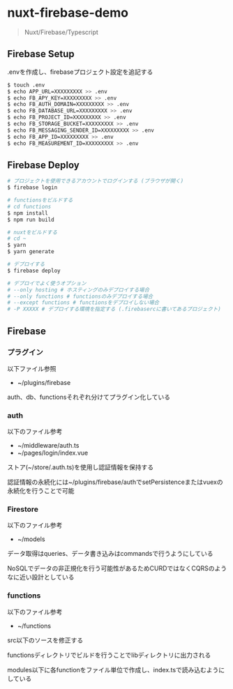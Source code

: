 # nuxt-firebase-demo

> Nuxt/Firebase/Typescript

## Firebase Setup
.envを作成し、firebaseプロジェクト設定を追記する

``` bash
$ touch .env
$ echo APP_URL=XXXXXXXXX >> .env
$ echo FB_APY_KEY=XXXXXXXXX >> .env
$ echo FB_AUTH_DOMAIN=XXXXXXXXX >> .env
$ echo FB_DATABASE_URL=XXXXXXXXX >> .env
$ echo FB_PROJECT_ID=XXXXXXXXX >> .env
$ echo FB_STORAGE_BUCKET=XXXXXXXXX >> .env
$ echo FB_MESSAGING_SENDER_ID=XXXXXXXXX >> .env
$ echo FB_APP_ID=XXXXXXXXX >> .env
$ echo FB_MEASUREMENT_ID=XXXXXXXXX >> .env
```

## Firebase Deploy
``` bash
# プロジェクトを使用できるアカウントでログインする (ブラウザが開く)
$ firebase login

# functionsをビルドする
# cd functions
$ npm install
$ npm run build

# nuxtをビルドする
# cd ~
$ yarn
$ yarn generate

# デプロイする
$ firebase deploy

# デプロイでよく使うオプション
# --only hosting # ホスティングのみデプロイする場合
# --only functions # functionsのみデプロイする場合
# --except functions # functionsをデプロイしない場合
# -P XXXXX # デプロイする環境を指定する (.firebasercに書いてあるプロジェクト)
```

## Firebase

### プラグイン

以下ファイル参照

- ~/plugins/firebase

auth、db、functionsそれぞれ分けてプラグイン化している

### auth

以下のファイル参考

- ~/middleware/auth.ts
- ~/pages/login/index.vue

ストア(~/store/.auth.ts)を使用し認証情報を保持する

認証情報の永続化には~/plugins/firebase/authでsetPersistenceまたはvuexの永続化を行うことで可能

### Firestore

以下のファイル参考

- ~/models

データ取得はqueries、データ書き込みはcommandsで行うようにしている

NoSQLでデータの非正規化を行う可能性があるためCURDではなくCQRSのようなに近い設計としている

### functions

以下のファイル参考

- ~/functions

src以下のソースを修正する

functionsディレクトリでビルドを行うことでlibディレクトリに出力される

modules以下に各functionをファイル単位で作成し、index.tsで読み込むようにしている
